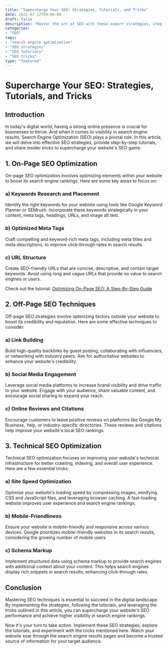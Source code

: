 ```yaml
--- 
title: "Supercharge Your SEO: Strategies, Tutorials, and Tricks"
date: 2021-07-12T09:00:00
draft: false
description: "Master the art of SEO with these expert strategies, step-by-step tutorials, and insider tricks."
categories: 
- "SEO"
tags: 
- "search engine optimization"
- "SEO strategies"
- "SEO tutorials"
- "SEO tricks"
type: "featured" 
--- 
```


# Supercharge Your SEO: Strategies, Tutorials, and Tricks

## Introduction

In today's digital world, having a strong online presence is crucial for businesses to thrive. And when it comes to visibility in search engine results, Search Engine Optimization (SEO) plays a pivotal role. In this article, we will delve into effective SEO strategies, provide step-by-step tutorials, and share insider tricks to supercharge your website's SEO game.

## 1. On-Page SEO Optimization

On-page SEO optimization involves optimizing elements within your website to boost its search engine rankings. Here are some key areas to focus on:

### a) Keywords Research and Placement

Identify the right keywords for your website using tools like Google Keyword Planner or SEMrush. Incorporate these keywords strategically in your content, meta tags, headings, URLs, and image alt text.

### b) Optimized Meta Tags

Craft compelling and keyword-rich meta tags, including meta titles and meta descriptions, to improve click-through rates in search results.

### c) URL Structure

Create SEO-friendly URLs that are concise, descriptive, and contain target keywords. Avoid using long and vague URLs that provide no value to search engines or users.

Check out the tutorial: [Optimizing On-Page SEO: A Step-By-Step Guide](https://www.example.com/on-page-seo-tutorial)

## 2. Off-Page SEO Techniques

Off-page SEO strategies involve optimizing factors outside your website to boost its credibility and reputation. Here are some effective techniques to consider:

### a) Link Building

Build high-quality backlinks by guest posting, collaborating with influencers, or networking with industry peers. Aim for authoritative websites to enhance your website's credibility.

### b) Social Media Engagement

Leverage social media platforms to increase brand visibility and drive traffic to your website. Engage with your audience, share valuable content, and encourage social sharing to expand your reach.

### c) Online Reviews and Citations

Encourage customers to leave positive reviews on platforms like Google My Business, Yelp, or industry-specific directories. These reviews and citations help improve your website's local SEO rankings.

## 3. Technical SEO Optimization

Technical SEO optimization focuses on improving your website's technical infrastructure for better crawling, indexing, and overall user experience. Here are a few essential tricks:

### a) Site Speed Optimization

Optimize your website's loading speed by compressing images, minifying CSS and JavaScript files, and leveraging browser caching. A fast-loading website improves user experience and search engine rankings.

### b) Mobile-Friendliness

Ensure your website is mobile-friendly and responsive across various devices. Google prioritizes mobile-friendly websites in its search results, considering the growing number of mobile users.

### c) Schema Markup

Implement structured data using schema markup to provide search engines with additional context about your content. This helps search engines display rich snippets in search results, enhancing click-through rates.

## Conclusion

Mastering SEO techniques is essential to succeed in the digital landscape. By implementing the strategies, following the tutorials, and leveraging the tricks outlined in this article, you can supercharge your website's SEO performance and achieve higher visibility in search engine rankings.

Now it's your turn to take action. Implement these SEO strategies, explore the tutorials, and experiment with the tricks mentioned here. Watch your website soar through the search engine results pages and become a trusted source of information for your target audience.
